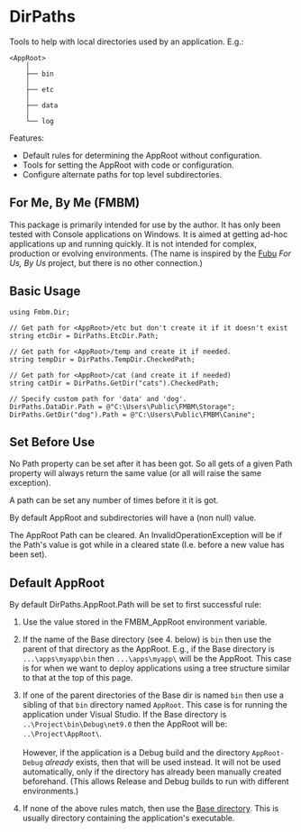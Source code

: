 DirPaths
========

Tools to help with local directories used by an application.  E.g.:

    <AppRoot>
        │
        ├── bin
        │
        ├── etc
        │
        ├── data
        │
        └── log

Features:
  * Default rules for determining the AppRoot without configuration.
  * Tools for setting the AppRoot with code or configuration.
  * Configure alternate paths for top level subdirectories.


For Me, By Me (FMBM)
--------------------
This package is primarily intended for use by the author.  It has only been
tested with Console applications on Windows.  It is aimed at getting ad-hoc
applications up and running quickly.  It is not intended for complex,
production or evolving environments.  (The name is inspired by the [Fubu][Fubu]
_For Us, By Us_ project, but there is no other connection.)


Basic Usage
-----------
    using Fmbm.Dir;

    // Get path for <AppRoot>/etc but don't create it if it doesn't exist
    string etcDir = DirPaths.EtcDir.Path;

    // Get path for <AppRoot>/temp and create it if needed.
    string tempDir = DirPaths.TempDir.CheckedPath;

    // Get path for <AppRoot>/cat (and create it if needed)
    string catDir = DirPaths.GetDir("cats").CheckedPath;

    // Specify custom path for 'data' and 'dog'.
    DirPaths.DataDir.Path = @"C:\Users\Public\FMBM\Storage";
    DirPaths.GetDir("dog").Path = @"C:\Users\Public\FMBM\Canine";


Set Before Use
--------------
No Path property can be set after it has been got.  So all gets of a given
Path property will always return the same value (or all will raise the same
exception).

A path can be set any number of times before it it is got.

By default AppRoot and subdirectories will have a (non null) value.

The AppRoot Path can be cleared.  An InvalidOperationException will be
if the Path's value is got while in a cleared state (I.e. before a new
value has been set).


Default AppRoot
---------------
By default DirPaths.AppRoot.Path will be set to first successful rule:
  1. Use the value stored in the FMBM_AppRoot environment variable.

  2. If the name of the Base directory (see 4. below) is ``bin`` then use the 
  parent of that directory as the AppRoot.  E.g., if the Base directory is
  ``...\apps\myapp\bin`` then ``...\apps\myapp\`` will be the AppRoot.  This
  case is for when we want to deploy applications using a tree structure
  similar to that at the top of this page.

  3. If one of the parent directories of the Base dir is named ``bin`` then
  use a sibling of that ``bin`` directory named ``AppRoot``.  This case is for
  running the application under Visual Studio.  If the Base directory is
  ``..\Project\bin\Debug\net9.0`` then the AppRoot will be: 
  ``..\Project\AppRoot\``.\
 \
  However, if the application is a Debug build and
  the directory ``AppRoot-Debug`` _already_ exists, then that will be used
  instead.  It will not be used automatically, only if the directory has already
  been manually created beforehand.  (This allows Release and Debug builds
  to run with different environments.)

  4. If none of the above rules match, then use the 
  [Base directory][MSBaseDir].  This is usually directory containing the application's executable.


[Fubu]: <https://fubumvc.github.io/>
[MSBaseDir]: <https://docs.microsoft.com/en-us/dotnet/api/system.appcontext.basedirectory>
